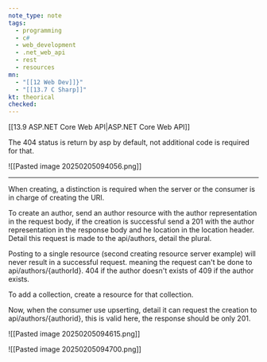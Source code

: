 ```yaml
---
note_type: note
tags:
  - programming
  - c#
  - web_development
  - .net_web_api
  - rest
  - resources
mn:
  - "[[12 Web Dev]]}"
  - "[[13.7 C Sharp]]"
kt: theorical
checked:
---
```

[[13.9 ASP.NET Core Web API|ASP.NET Core Web API]]

The 404 status is return by asp by default, not additional code is required for that.

![[Pasted image 20250205094056.png]]

---
When creating, a distinction is required when the server or the consumer is in charge of creating the URI. 

To create an author, send an author resource with the author representation in the request body, if the creation is successful send a 201 with the author representation in the response body and he location in the location header. Detail this request is made to the api/authors, detail the plural. 

Posting to a single resource (second creating resource server example) will never result in a successful request. meaning the request can't be done to api/authors/{authorId}. 404 if the author doesn't exists of 409 if the author exists. 

To add a collection, create a resource for that collection. 

Now, when the consumer use upserting, detail it can request the creation to api/authors/{authorid}, this is valid here, the response should be only 201. 

![[Pasted image 20250205094615.png]]

![[Pasted image 20250205094700.png]]


